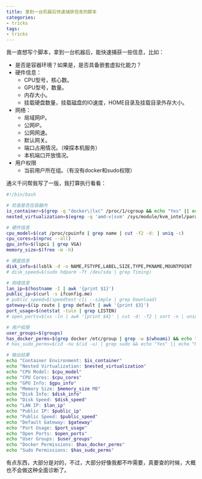 ```yaml
---
title: 拿到一台机器后快速捕获信息的脚本
categories:
- tricks
tags:
- tricks
---
```


我一直想写个脚本，拿到一台机器后，能快速捕获一些信息，比如：

- 是否是容器环境？如果是，是否具备嵌套虚拟化能力？
- 硬件信息：
    - CPU型号，核心数。
    - GPU型号，数量。
    - 内存大小。
    - 挂载硬盘数量，挂载磁盘的IO速度，HOME目录及挂载目录外存大小。
- 网络：
    - 局域网IP。
    - 公网IP。
    - 公网网速。
    - 默认网关。
    - 端口占用情况。（嗅探本机服务）
    - 本机端口开放情况。
- 用户权限
    - 当前用户所在组。（有没有docker和sudo权限）


通义千问帮我写了一版，我打算执行看看：

```sh
#!/bin/bash

# 检查是否在容器内
is_container=$(grep -q "docker\|lxc" /proc/1/cgroup && echo "Yes" || echo "No")
nested_virtualization=$(egrep -q 'amd-v|svm' /sys/module/kvm_intel/parameters/nested && echo "Yes" || echo "No")

# 硬件信息
cpu_model=$(cat /proc/cpuinfo | grep name | cut -f2 -d: | uniq -c)
cpu_cores=$(nproc --all)
gpu_info=$(lspci | grep VGA)
memory_size=$(free -m -h)

# 硬盘信息
disk_info=$(lsblk -d -o NAME,FSTYPE,LABEL,SIZE,TYPE,PKNAME,MOUNTPOINT | grep disk)
# disk_speed=$(sudo hdparm -Tt /dev/sda | grep Timing)

# 网络信息
lan_ip=$(hostname -I | awk '{print $1}')
public_ip=$(curl -s ifconfig.me)
# public_speed=$(speedtest-cli --simple | grep Download)
gateway=$(ip route | grep default | awk '{print $3}')
port_usage=$(netstat -tuln | grep LISTEN)
# open_ports=$(ss -ln | awk '{print $4}' | cut -d: -f2 | sort -n | uniq)

# 用户权限
user_groups=$(groups)
has_docker_perms=$(grep docker /etc/group | grep -w $(whoami) && echo "Yes" || echo "No")
# has_sudo_perms=$(id -nu $(id -u) | grep sudo && echo "Yes" || echo "No")

# 输出结果
echo "Container Environment: $is_container"
echo "Nested Virtualization: $nested_virtualization"
echo "CPU Model: $cpu_model"
echo "CPU Cores: $cpu_cores"
echo "GPU Info: $gpu_info"
echo "Memory Size: $memory_size MB"
echo "Disk Info: $disk_info"
echo "Disk Speed: $disk_speed"
echo "LAN IP: $lan_ip"
echo "Public IP: $public_ip"
echo "Public Speed: $public_speed"
echo "Default Gateway: $gateway"
echo "Port Usage: $port_usage"
echo "Open Ports: $open_ports"
echo "User Groups: $user_groups"
echo "Docker Permissions: $has_docker_perms"
echo "Sudo Permissions: $has_sudo_perms"
```

有点东西，大部分是对的，不过，大部分好像我都不咋需要，真要查的时候，大概也不会做这种全面诊断了。